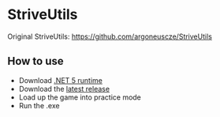 # StriveUtils

Original StriveUtils: https://github.com/argoneuscze/StriveUtils

## How to use

- Download [.NET 5 runtime](https://dotnet.microsoft.com/download/dotnet/thank-you/runtime-desktop-5.0.7-windows-x64-installer)
- Download the [latest release](https://github.com/argoneuscze/StriveUtils/releases/latest)
- Load up the game into practice mode
- Run the .exe
